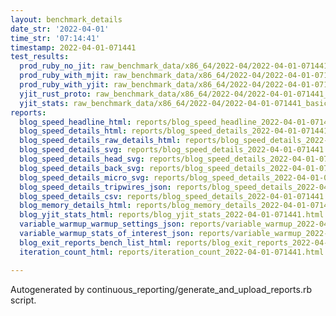 ```yaml
---
layout: benchmark_details
date_str: '2022-04-01'
time_str: '07:14:41'
timestamp: 2022-04-01-071441
test_results:
  prod_ruby_no_jit: raw_benchmark_data/x86_64/2022-04/2022-04-01-071441_basic_benchmark_prod_ruby_no_jit.json
  prod_ruby_with_mjit: raw_benchmark_data/x86_64/2022-04/2022-04-01-071441_basic_benchmark_prod_ruby_with_mjit.json
  prod_ruby_with_yjit: raw_benchmark_data/x86_64/2022-04/2022-04-01-071441_basic_benchmark_prod_ruby_with_yjit.json
  yjit_rust_proto: raw_benchmark_data/x86_64/2022-04/2022-04-01-071441_basic_benchmark_yjit_rust_proto.json
  yjit_stats: raw_benchmark_data/x86_64/2022-04/2022-04-01-071441_basic_benchmark_yjit_stats.json
reports:
  blog_speed_headline_html: reports/blog_speed_headline_2022-04-01-071441.html
  blog_speed_details_html: reports/blog_speed_details_2022-04-01-071441.html
  blog_speed_details_raw_details_html: reports/blog_speed_details_2022-04-01-071441.raw_details.html
  blog_speed_details_svg: reports/blog_speed_details_2022-04-01-071441.svg
  blog_speed_details_head_svg: reports/blog_speed_details_2022-04-01-071441.head.svg
  blog_speed_details_back_svg: reports/blog_speed_details_2022-04-01-071441.back.svg
  blog_speed_details_micro_svg: reports/blog_speed_details_2022-04-01-071441.micro.svg
  blog_speed_details_tripwires_json: reports/blog_speed_details_2022-04-01-071441.tripwires.json
  blog_speed_details_csv: reports/blog_speed_details_2022-04-01-071441.csv
  blog_memory_details_html: reports/blog_memory_details_2022-04-01-071441.html
  blog_yjit_stats_html: reports/blog_yjit_stats_2022-04-01-071441.html
  variable_warmup_warmup_settings_json: reports/variable_warmup_2022-04-01-071441.warmup_settings.json
  variable_warmup_stats_of_interest_json: reports/variable_warmup_2022-04-01-071441.stats_of_interest.json
  blog_exit_reports_bench_list_html: reports/blog_exit_reports_2022-04-01-071441.bench_list.html
  iteration_count_html: reports/iteration_count_2022-04-01-071441.html

---
```

Autogenerated by continuous_reporting/generate_and_upload_reports.rb script.
